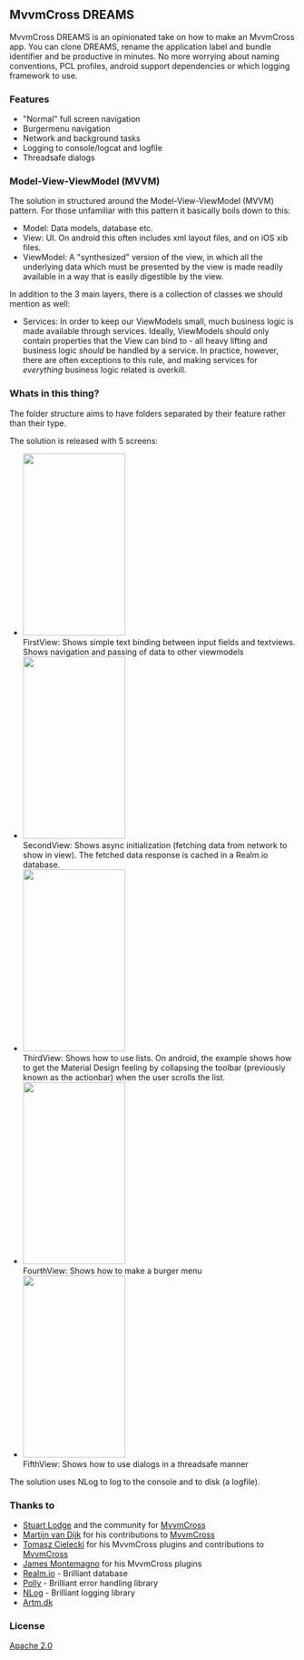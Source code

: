 ## MvvmCross DREAMS

MvvmCross DREAMS is an opinionated take on how to make an MvvmCross app. You can clone DREAMS, rename the application label and bundle identifier and be productive in minutes. No more worrying about naming conventions, PCL profiles, android support dependencies or which logging framework to use.  

### Features

*   "Normal" full screen navigation
*   Burgermenu navigation
*   Network and background tasks
*   Logging to console/logcat and logfile
*   Threadsafe dialogs

### Model-View-ViewModel (MVVM)

 The solution in structured around the Model-View-ViewModel (MVVM) pattern. For those unfamiliar with this pattern it basically boils down to this:  

*   Model: Data models, database etc.
*   View: UI. On android this often includes xml layout files, and on iOS xib files.
*   ViewModel: A "synthesized" version of the view, in which all the underlying data which must be presented by the view is made readily available in a way that is easily digestible by the view.

In addition to the 3 main layers, there is a collection of classes we should mention as well:  

*   Services: In order to keep our ViewModels small, much business logic is made available through services. Ideally, ViewModels should only contain properties that the View can bind to - all heavy lifting and business logic *should* be handled by a service. In practice, however, there are often exceptions to this rule, and making services for *everything* business logic related is overkill.


### Whats in this thing?
The folder structure aims to have folders separated by their feature rather than their type.  

The solution is released with 5 screens:  

*   <img src="https://artm.dk/files/github/mvvmcross-dreams/screenshots/1.png" width="180" height="320"><br />
    FirstView: Shows simple text binding between input fields and textviews. Shows navigation and passing of data to other viewmodels
*   <img src="https://artm.dk/files/github/mvvmcross-dreams/screenshots/2.png" width="180" height="320"><br />
    SecondView: Shows async initialization  (fetching data from network to show in view). The fetched data response is cached in a Realm.io database.
*   <img src="https://artm.dk/files/github/mvvmcross-dreams/screenshots/3.png" width="180" height="320"><br />
    ThirdView: Shows how to use lists. On android, the example shows how to get the Material Design feeling by collapsing the toolbar (previously known as the actionbar) when the user scrolls the list.
*   <img src="https://artm.dk/files/github/mvvmcross-dreams/screenshots/4.png" width="180" height="320"><br />
    FourthView: Shows how to make a burger menu
*   <img src="https://artm.dk/files/github/mvvmcross-dreams/screenshots/5.png" width="180" height="320"><br />
    FifthView: Shows how to use dialogs in a threadsafe manner

The solution uses NLog to log to the console and to disk (a logfile).  

###  Thanks to

*   [Stuart Lodge](https://github.com/slodge) and the community for [MvvmCross]([mvx])
*   [Martijn van Dijk](https://github.com/martijn00) for his contributions to [MvvmCross][mvx]
*   [Tomasz Cielecki](https://github.com/cheesebaron) for his MvvmCross plugins and contributions to [MvvmCross][mvx]
*   [James Montemagno](https://github.com/jamesmontemagno) for his MvvmCross plugins 
*   [Realm.io](http://realm.io) - Brilliant database
*   [Polly](https://github.com/App-vNext/Polly) - Brilliant error handling library
*   [NLog](http://nlog-project.org/) - Brilliant logging library
*   [Artm.dk](https://artm.dk)


### License

[Apache 2.0](https://www.apache.org/licenses/LICENSE-2.0.html)

[mvx]: https://github.com/slodge/MvvmCross
